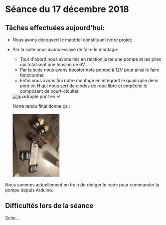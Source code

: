 # Séance du 17 décembre 2018
## Tâches effectuées aujourd'hui:
+ Nous avons découvert le matériel constituant notre projet;

+ Par la suite nous avons essayé de faire le montage:
  - Tout d'abord nous avons mis en relation juste une pompe et les piles qui totalisent une tension de 6V.
  - Par la suite nous avons booster note pompe à 12V pour ainsi le faire fonctionner.
  - Enfin nous avons fini notre montage en intégrant le quadruple demi pont en H qui nous sert de diodes de roue libre et empêche le composant de court-cicuiter.
  <img src="https://github.com/NalyJ/Fountain-Arduino/blob/master/Documents/Capture%20d'%C3%A9cran%202018-12-18%2015.05.55.png" alt="quadruple pont en H" height="200"/>
  
  Notre rendu final donne ça :
  <br></br>
  <img src="https://github.com/NalyJ/Fountain-Arduino/blob/master/Documents/48420962_355937168317665_7066012042838147072_n.jpg" alt="montage" height="200"/>
  
 Nous sommes actuellement en train de rédiger le code pour commander la pompe depuis Arduino.
 
 ## Difficultés lors de la séance
 Suite...
